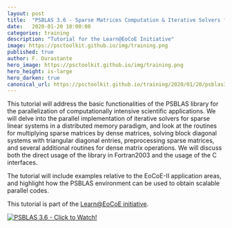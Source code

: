 ```yaml
---
layout: post
title:  "PSBLAS 3.6 - Sparse Matrices Computation & Iterative Solvers for HPC"
date:   2020-01-20 10:00:00
categories: training
description: "Tutorial for the Learn@EoCoE Initiative"
image: https://psctoolkit.github.io/img/training.png
published: true
author: F. Durastante
hero_image: https://psctoolkit.github.io/img/training.png
hero_height: is-large
hero_darken: true
canonical_url: https://psctoolkit.github.io/training/2020/01/20/psblas36tutorialeocoe.html
---
```


This tutorial will address the basic functionalities of the PSBLAS library for
the parallelization of computationally intensive scientific applications. We
will delve into the parallel implementation of iterative solvers for sparse
linear systems in a distributed memory paradigm, and look at the routines for
multiplying sparse matrices by dense matrices, solving block diagonal systems
with triangular diagonal entries, preprocessing sparse matrices, and several
additional routines for dense matrix operations. We will discuss both the direct
usage of the library in Fortran2003 and the usage of the C interfaces.

The tutorial will include examples relative to the EoCoE-II application areas,
and highlight how the PSBLAS environment can be used to obtain scalable
parallel codes.


This tutorial is part of the [Learn@EoCoE initiative](https://www.eocoe.eu/video_resource/psblas-3-6-sparse-matrices-computation-iterative-solvers-for-hpc-january-20th-2020/).

[![PSBLAS 3.6 - Click to Watch!](https://psctoolkit.github.io/img/eocoepsblastutorial.png)](https://youtu.be/4CHI76zFoPc "PSBLAS 3.6 - Click to Watch!")
